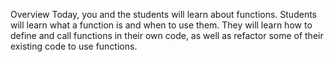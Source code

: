 Overview
Today, you and the students will learn about functions. Students will learn what a function is and when to use them. They will learn how to define and call functions in their own code, as well as refactor some of their existing code to use functions.
